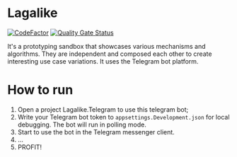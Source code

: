 # Lagalike
[![CodeFactor](https://www.codefactor.io/repository/github/gregoryghost/lagalike/badge)](https://www.codefactor.io/repository/github/gregoryghost/lagalike)
[![Quality Gate Status](https://sonarcloud.io/api/project_badges/measure?project=GregoryGhost_lagalike&metric=alert_status)](https://sonarcloud.io/dashboard?id=GregoryGhost_lagalike)

It's a prototyping sandbox that showcases various mechanisms and algorithms.
They are independent and composed each other to create interesting use case variations.
It uses the Telegram bot platform.

# How to run
1. Open a project Lagalike.Telegram to use this telegram bot;
2. Write your Telegram bot token to `appsettings.Development.json` for local debugging. The bot will run in polling mode.
3. Start to use the bot in the Telegram messenger client.
4. ...
5. PROFIT!   
